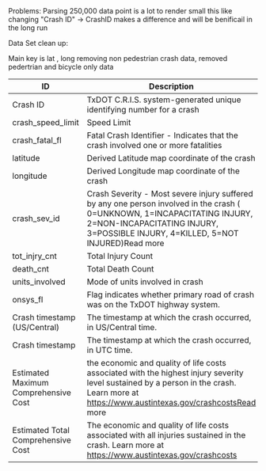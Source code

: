##

Problems: Parsing 250,000 data point is a lot to render
small this like changing "Crash ID" -> CrashID makes a difference and will be benificail in the long run

Data Set clean up: 

Main key is lat , long 
removing non pedestrian crash data, removed pedertrian and bicycle only data


| ID | Description | API Field Name | Data Type |
|---|---|---|---|
| Crash ID | TxDOT C.R.I.S. system-generated unique identifying number for a crash | cris_crash_idNumber | Number |
| crash_speed_limit | Speed Limit | crash_speed_limitNumber | Number |
| crash_fatal_fl | Fatal Crash Identifier - Indicates that the crash involved one or more fatalities | crash_fatal_flCheckbox | Boolean |
| latitude | Derived Latitude map coordinate of the crash | latitudeNumber | Number |
| longitude | Derived Longitude map coordinate of the crash | longitudeNumber | Number |
| crash_sev_id | Crash Severity - Most severe injury suffered by any one person involved in the crash ( 0=UNKNOWN, 1=INCAPACITATING INJURY, 2=NON-INCAPACITATING INJURY, 3=POSSIBLE INJURY, 4=KILLED, 5=NOT INJURED)Read more | crash_sev_idNumber | Number |
| tot_injry_cnt | Total Injury Count | tot_injry_cntNumber | Number |
| death_cnt | Total Death Count | death_cntNumber | Number |
| units_involved | Mode of units involved in crash | units_involvedText | Text |
| onsys_fl | Flag indicates whether primary road of crash was on the TxDOT highway system. | onsys_flCheckbox | Boolean |
| Crash timestamp (US/Central) | The timestamp at which the crash occurred, in US/Central time. | crash_timestamp_ctFloating Timestamp | Floating Timestamp |
| Crash timestamp | The timestamp at which the crash occurred, in UTC time. | crash_timestampFloating Timestamp | Floating Timestamp |
| Estimated Maximum Comprehensive Cost | the economic and quality of life costs associated with the highest injury severity level sustained by a person in the crash. Learn more at https://www.austintexas.gov/crashcostsRead more | est_comp_cost_crash_basedNumber | Number |
| Estimated Total Comprehensive Cost | The economic and quality of life costs associated with all injuries sustained in the crash. Learn more at https://www.austintexas.gov/crashcosts | est_total_person_comp_costNumber | Number |